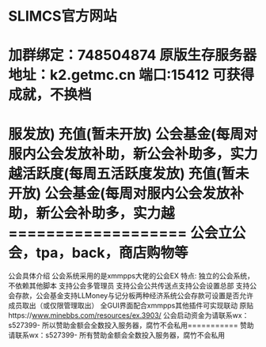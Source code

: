 # SLIMCS官方网站
加群绑定：748504874
原版生存服务器
地址：k2.getmc.cn
端口:15412
可获得成就，不换档
======================
服发放)
充值(暂未开放)
公会基金(每周对服内公会发放补助，新公会补助多，实力越活跃度(每周五活跃度发放)
充值(暂未开放)
公会基金(每周对服内公会发放补助，新公会补助多，实力越===================
公会立公会，tpa，back，商店购物等
============================
公会具体介绍
公会系统采用的是xmmpps大佬的公会EX
特点:
独立的公会系统，不依赖其他脚本​
支持公会多管理员​
支持公会公共传送点​
支持公会设置总部​
支持公会存款，公会基金支持LLMoney与记分板两种经济系统​
公会存款可设置是否允许成员取出（或仅限管理取出）​
全GUI界面​
配合xmmpps其他插件可实现联动
原贴https://www.minebbs.com/resources/ex.3903/
公会启动资金为请联系wx：s527399-
所以赞助金额会全数投入服务器，腐竹不会私用===========
赞助请联系wx：s527399-
所有赞助金额会全数投入服务器，腐竹不会私用
